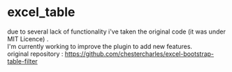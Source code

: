 # excel_table

due to several lack of functionality i've taken the original code (it was under MIT Licence) . <br>
I'm currently working to improve the plugin to add new features. <br/>
original repository : https://github.com/chestercharles/excel-bootstrap-table-filter
